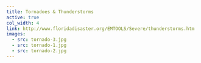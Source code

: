 ```yaml
---
title: Tornadoes & Thunderstorms
active: true
col_width: 4
link: http://www.floridadisaster.org/EMTOOLS/Severe/thunderstorms.htm
images:
  - src: tornado-3.jpg
  - src: tornado-1.jpg
  - src: tornado-2.jpg
---
```

